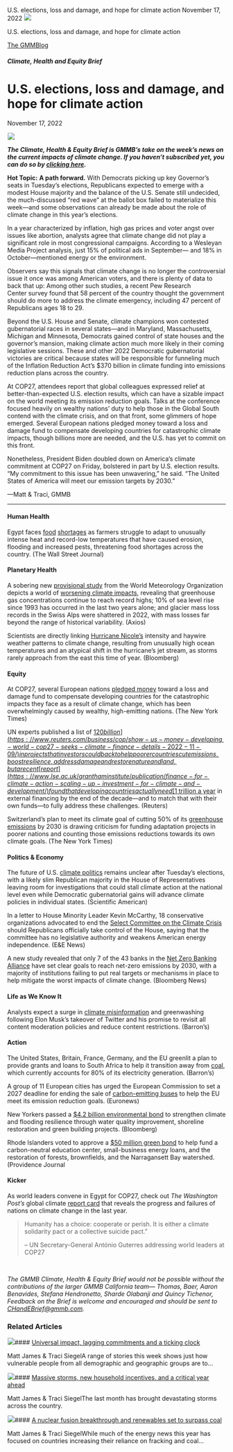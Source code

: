 



U.S. elections, loss and damage, and hope for climate action
November 17, 2022
![](data:image/gif;base64,R0lGODlhAQABAAAAACH5BAEKAAEALAAAAAABAAEAAAICTAEAOw==)![](https://www.gmmb.com/wp-content/uploads/2022/11/Picture1-10.50.30-PM.png)



U.S. elections, loss and damage, and hope for climate action





 [The GMMBlog](/blog/)



##### Climate, Health and Equity Brief

 U.S. elections, loss and damage, and hope for climate action
============================================================


November 17, 2022



![](data:image/gif;base64,R0lGODlhAQABAAAAACH5BAEKAAEALAAAAAABAAEAAAICTAEAOw==)![](https://www.gmmb.com/wp-content/uploads/2022/11/Picture1-10.50.30-PM-552x552.png) 


***The Climate, Health & Equity Brief is GMMB’s take on the week’s news on the current impacts of climate change. If you haven’t subscribed yet, you can do so by [clicking here](https://mailchimp.us4.list-manage.com/subscribe?u=f2f8c4bdabe1a2a83f914e813&id=4a13a601e2).***


**Hot Topic:** **A path forward.** With Democrats picking up key Governor’s seats in Tuesday’s elections, Republicans expected to emerge with a modest House majority and the balance of the U.S. Senate still undecided, the much-discussed “red wave” at the ballot box failed to materialize this week—and some observations can already be made about the role of climate change in this year’s elections.


In a year characterized by inflation, high gas prices and voter angst over issues like abortion, analysts agree that climate change did not play a significant role in most congressional campaigns. According to a Wesleyan Media Project analysis, just 15% of political ads in September— and 18% in October—mentioned energy or the environment.


Observers say this signals that climate change is no longer the controversial issue it once was among American voters, and there is plenty of data to back that up: Among other such studies, a recent Pew Research Center survey found that 58 percent of the country thought the government should do more to address the climate emergency, including 47 percent of Republicans ages 18 to 29.


Beyond the U.S. House and Senate, climate champions won contested gubernatorial races in several states—and in Maryland, Massachusetts, Michigan and Minnesota, Democrats gained control of state houses and the governor’s mansion, making climate action much more likely in their coming legislative sessions. These and other 2022 Democratic gubernatorial victories are critical because states will be responsible for funneling much of the Inflation Reduction Act’s $370 billion in climate funding into emissions reduction plans across the country.


At COP27, attendees report that global colleagues expressed relief at better-than-expected U.S. election results, which can have a sizable impact on the world meeting its emission reduction goals. Talks at the conference focused heavily on wealthy nations’ duty to help those in the Global South contend with the climate crisis, and on that front, some glimmers of hope emerged. Several European nations pledged money toward a loss and damage fund to compensate developing countries for catastrophic climate impacts, though billions more are needed, and the U.S. has yet to commit on this front.


Nonetheless, President Biden doubled down on America’s climate commitment at COP27 on Friday, bolstered in part by U.S. election results. “My commitment to this issue has been unwavering,” he said. “The United States of America will meet our emission targets by 2030.”


—Matt & Traci, GMMB




---


#### Human Health


Egypt faces [food](https://www.wsj.com/articles/egypts-food-supply-in-danger-as-farmers-struggle-to-adapt-to-climate-change-11667904585) [shortages](https://www.wsj.com/articles/egypts-food-supply-in-danger-as-farmers-struggle-to-adapt-to-climate-change-11667904585) as farmers struggle to adapt to unusually intense heat and record-low temperatures that have caused erosion, flooding and increased pests, threatening food shortages across the country. (The Wall Street Journal)


#### Planetary Health


A sobering new [provisional study](https://library.wmo.int/doc_num.php?explnum_id=11359) from the World Meteorology Organization depicts a world of [worsening climate impacts](https://www.axios.com/2022/11/07/cop27-climate-signal-statistics), revealing that greenhouse gas concentrations continue to reach record highs; 10% of sea level rise since 1993 has occurred in the last two years alone; and glacier mass loss records in the Swiss Alps were shattered in 2022, with mass losses far beyond the range of historical variability. (Axios)


Scientists are directly linking [Hurricane Nicole’s](https://www.bloomberg.com/news/articles/2022-11-09/tropical-storm-nicole-is-getting-a-boost-from-climate-change) intensity and haywire weather patterns to climate change, resulting from unusually high ocean temperatures and an atypical shift in the hurricane’s jet stream, as storms rarely approach from the east this time of year. (Bloomberg)


#### Equity


At COP27, several European nations [pledged money](https://www.nytimes.com/2022/11/08/climate/loss-and-damage-cop27-climate.html) toward a loss and damage fund to compensate developing countries for the catastrophic impacts they face as a result of climate change, which has been overwhelmingly caused by wealthy, high-emitting nations. (The New York Times)


UN experts published a list of [$120 billion](https://www.reuters.com/business/cop/show-us-money-developing-world-cop27-seeks-climate-finance-details-2022-11-09/) in projects that investors could back to help poorer countries cut emissions, boost resilience, address damage and restore nature and land, but a recent [report](https://www.lse.ac.uk/granthaminstitute/publication/finance-for-climate-action-scaling-up-investment-for-climate-and-development/) found that developing countries actually need [$1 trillion a year](https://www.reuters.com/business/cop/cop-27-developing-countries-need-1-trillion-year-climate-finance-report-2022-11-08/) in external financing by the end of the decade—and to match that with their own funds—to fully address these challenges. (Reuters)


Switzerland’s plan to meet its climate goal of cutting 50% of its [greenhouse emissions](https://www.nytimes.com/2022/11/07/climate/switzerland-emissions-ghana-peru-ukraine-georgia.html) by 2030 is drawing criticism for funding adaptation projects in poorer nations and counting those emissions reductions towards its own climate goals. (The New York Times)


#### Politics & Economy


The future of U.S. [climate politics](https://www.scientificamerican.com/article/these-election-results-offer-clues-about-whats-next-for-climate-politics/) remains unclear after Tuesday’s elections, with a likely slim Republican majority in the House of Representatives leaving room for investigations that could stall climate action at the national level even while Democratic gubernatorial gains will advance climate policies in individual states. (Scientific American)


In a letter to House Minority Leader Kevin McCarthy, 18 conservative organizations advocated to end the [Select Committee on the Climate Crisis](https://www.eenews.net/articles/conservatives-urge-mccarthy-to-disband-climate-committee/) should Republicans officially take control of the House, saying that the committee has no legislative authority and weakens American energy independence. (E&E News)


A new study revealed that only 7 of the 43 banks in the [Net Zero Banking Alliance](https://www.bloomberg.com/news/articles/2022-11-08/banks-fall-dangerously-short-on-pledges-in-new-net-zero-study) have set clear goals to reach net-zero emissions by 2030, with a majority of institutions failing to put real targets or mechanisms in place to help mitigate the worst impacts of climate change. (Bloomberg News)


#### Life as We Know It


Analysts expect a surge in [climate misinformation](https://www.barrons.com/news/twitter-takeover-raises-fears-of-climate-misinfo-surge-01667882106) and greenwashing following Elon Musk’s takeover of Twitter and his promise to revisit all content moderation policies and reduce content restrictions. (Barron’s)


#### Action


The United States, Britain, France, Germany, and the EU greenlit a plan to provide grants and loans to South Africa to help it transition away from [coal](https://www.barrons.com/news/rich-nations-greenlight-s-africa-coal-transition-plan-01667852707), which currently accounts for 80% of its electricity generation. (Barron’s)


A group of 11 European cities has urged the European Commission to set a 2027 deadline for ending the sale of [carbon-emitting buses](https://www.euronews.com/my-europe/2022/11/07/group-of-european-cities-call-for-2027-deadline-to-end-sale-of-co2-emitting-buses) to help the EU meet its emission reduction goals. (Euronews)


New Yorkers passed a [$4.2 billion environmental bond](https://www.bloomberg.com/news/articles/2022-11-09/new-yorkers-back-4-2-billion-bond-to-fight-climate-change?leadSource=uverify%20wall) to strengthen climate and flooding resilience through water quality improvement, shoreline restoration and green building projects. (Bloomberg)


Rhode Islanders voted to approve a [$50 million green bond](https://www.providencejournal.com/story/news/politics/2022/11/09/ri-bond-questions-2022-election-results/69628803007/) to help fund a carbon-neutral education center, small-business energy loans, and the restoration of forests, brownfields, and the Narragansett Bay watershed. (Providence Journal




#### Kicker


As world leaders convene in Egypt for COP27, check out *The Washington Post’s* global climate [report card](https://www.washingtonpost.com/climate-environment/2022/11/07/cop27-climate-pledges-methane-deforestation/) that reveals the progress and failures of nations on climate change in the last year.



> Humanity has a choice: cooperate or perish. It is either a climate solidarity pact or a collective suicide pact.”
> 
> 
> – UN Secretary-General António Guterres addressing world leaders at COP27
> 
> 



 


*The GMMB Climate, Health & Equity Brief would not be possible without the contributions of the larger GMMB California team— Thomas, Baer, Aaron Benavides, Stefana Hendronetto, Sharde Olabanji and Quincy Tichenor, Feedback on the Brief is welcome and encouraged and should be sent to [CHandEBrief@gmmb.com](mailto:CHandEBrief@gmmb.com).*










### Related Articles

![](data:image/gif;base64,R0lGODlhAQABAAAAACH5BAEKAAEALAAAAAABAAEAAAICTAEAOw==)![](https://www.gmmb.com/wp-content/uploads/2023/01/c53f7cb5-08a2-d0cf-d9a1-c8ef2c9b55e0-380x200.png)#### [Universal impact, lagging commitments and a ticking clock](https://www.gmmb.com/news/universal-impact-lagging-commitments-and-a-ticking-clock/)

Matt James & Traci SiegelA range of stories this week shows just how vulnerable people from all demographic and geographic groups are to…

![](data:image/gif;base64,R0lGODlhAQABAAAAACH5BAEKAAEALAAAAAABAAEAAAICTAEAOw==)![](https://www.gmmb.com/wp-content/uploads/2023/01/Picture1-380x200.png)#### [Massive storms, new household incentives, and a critical year ahead](https://www.gmmb.com/news/massive-storms-new-household-incentives-and-a-critical-year-ahead-and-renewables-set-to-surpass-coal-2/)

Matt James & Traci SiegelThe last month has brought devastating storms across the country.

![](data:image/gif;base64,R0lGODlhAQABAAAAACH5BAEKAAEALAAAAAABAAEAAAICTAEAOw==)![](https://www.gmmb.com/wp-content/uploads/2022/12/Picture1-380x200.png)#### [A nuclear fusion breakthrough and renewables set to surpass coal](https://www.gmmb.com/news/a-nuclear-fusion-breakthrough-and-renewables-set-to-surpass-coal/)

Matt James & Traci SiegelWhile much of the energy news this year has focused on countries increasing their reliance on fracking and coal…




